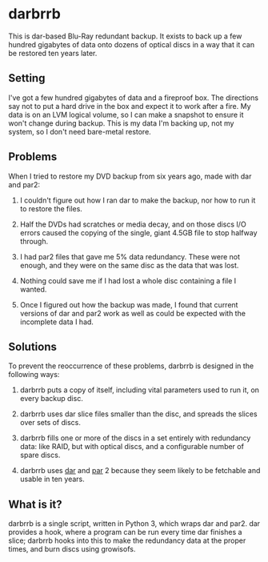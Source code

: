 darbrrb
=======

This is dar-based Blu-Ray redundant backup. It exists to back up a few
hundred gigabytes of data onto dozens of optical discs in a way that
it can be restored ten years later.

Setting
-------

I've got a few hundred gigabytes of data and a fireproof box. The
directions say not to put a hard drive in the box and expect it to
work after a fire. My data is on an LVM logical volume, so I can make
a snapshot to ensure it won't change during backup. This is my data
I'm backing up, not my system, so I don't need bare-metal restore.

Problems
--------

When I tried to restore my DVD backup from six years ago, made with
dar and par2:

1. I couldn't figure out how I ran dar to make the backup, nor how to
   run it to restore the files.

2. Half the DVDs had scratches or media decay, and on those discs I/O
   errors caused the copying of the single, giant 4.5GB file to stop
   halfway through.

3. I had par2 files that gave me 5% data redundancy. These were not
   enough, and they were on the same disc as the data that was lost.

4. Nothing could save me if I had lost a whole disc containing a file
   I wanted.

5. Once I figured out how the backup was made, I found that current
   versions of dar and par2 work as well as could be expected with the
   incomplete data I had.

Solutions
---------

To prevent the reoccurrence of these problems, darbrrb is designed in
the following ways:

1. darbrrb puts a copy of itself, including vital parameters used to
   run it, on every backup disc.

2. darbrrb uses dar slice files smaller than the disc, and spreads the
   slices over sets of discs.

3. darbrrb fills one or more of the discs in a set entirely with
   redundancy data: like RAID, but with optical discs, and a
   configurable number of spare discs.

4. darbrrb uses [dar](http://dar.linux.free.fr) and
   [par](http://en.wikipedia.org/wiki/Parchive) 2 because they seem
   likely to be fetchable and usable in ten years.

What is it?
-----------

darbrrb is a single script, written in Python 3, which wraps dar and
par2. dar provides a hook, where a program can be run every time dar
finishes a slice; darbrrb hooks into this to make the redundancy data
at the proper times, and burn discs using growisofs.

